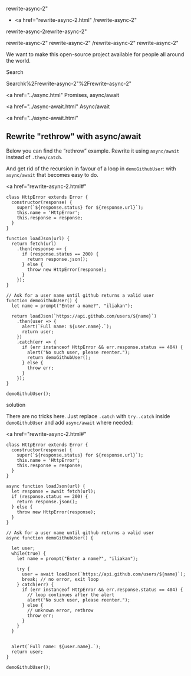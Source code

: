 rewrite-async-2"

- <a href="rewrite-async-2.html"
  /rewrite-async-2"

rewrite-async-2rewrite-async-2"

<!-- -->

rewrite-async-2"
rewrite-async-2"
/rewrite-async-2"
rewrite-async-2"

We want to make this open-source project available for people all around the world.

Search

Searchk%2Frewrite-async-2"%2Frewrite-async-2" </a>

<a href="../async.html" Promises, async/await</span></a>

<a href="../async-await.html" Async/await</span></a>

<a href="../async-await.html"

## Rewrite "rethrow" with async/await

Below you can find the “rethrow” example. Rewrite it using `async/await` instead of `.then/catch`.

And get rid of the recursion in favour of a loop in `demoGithubUser`: with `async/await` that becomes easy to do.

<a href="rewrite-async-2.html#"
<a href="rewrite-async-2.html#" class="toolbar__button toolbar__button_edit" title="open in sandbox"></a>

    class HttpError extends Error {
      constructor(response) {
        super(`${response.status} for ${response.url}`);
        this.name = 'HttpError';
        this.response = response;
      }
    }

    function loadJson(url) {
      return fetch(url)
        .then(response => {
          if (response.status == 200) {
            return response.json();
          } else {
            throw new HttpError(response);
          }
        });
    }

    // Ask for a user name until github returns a valid user
    function demoGithubUser() {
      let name = prompt("Enter a name?", "iliakan");

      return loadJson(`https://api.github.com/users/${name}`)
        .then(user => {
          alert(`Full name: ${user.name}.`);
          return user;
        })
        .catch(err => {
          if (err instanceof HttpError && err.response.status == 404) {
            alert("No such user, please reenter.");
            return demoGithubUser();
          } else {
            throw err;
          }
        });
    }

    demoGithubUser();

solution

There are no tricks here. Just replace `.catch` with `try..catch` inside `demoGithubUser` and add `async/await` where needed:

<a href="rewrite-async-2.html#"
<a href="rewrite-async-2.html#" class="toolbar__button toolbar__button_edit" title="open in sandbox"></a>

    class HttpError extends Error {
      constructor(response) {
        super(`${response.status} for ${response.url}`);
        this.name = 'HttpError';
        this.response = response;
      }
    }

    async function loadJson(url) {
      let response = await fetch(url);
      if (response.status == 200) {
        return response.json();
      } else {
        throw new HttpError(response);
      }
    }

    // Ask for a user name until github returns a valid user
    async function demoGithubUser() {

      let user;
      while(true) {
        let name = prompt("Enter a name?", "iliakan");

        try {
          user = await loadJson(`https://api.github.com/users/${name}`);
          break; // no error, exit loop
        } catch(err) {
          if (err instanceof HttpError && err.response.status == 404) {
            // loop continues after the alert
            alert("No such user, please reenter.");
          } else {
            // unknown error, rethrow
            throw err;
          }
        }
      }


      alert(`Full name: ${user.name}.`);
      return user;
    }

    demoGithubUser();
